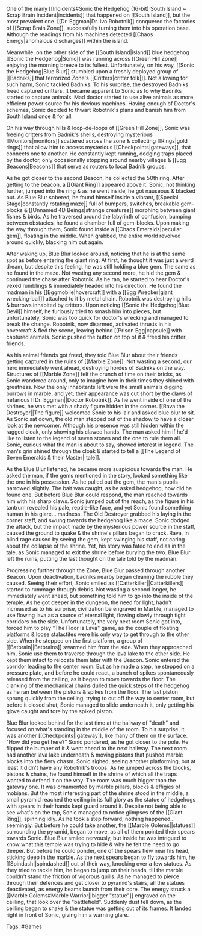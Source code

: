 One of the many [[Incidents#Sonic the Hedgehog (16-bit) South Island ~ Scrap Brain Incident|incidents]] that happened on [[South Island]], but the most prevalent one. [[Dr. Eggman|Dr. Ivo Robotnik]] conquered the factories of [[Scrap Brain Zone]], successfully turning them into his operation base. Although the readings from his machines detected [[Chaos Energy|anomalous discharges]] within the island.

Meanwhile, on the other side of the [[South Island|island]] blue hedgehog [[Sonic the Hedgehog|Sonic]] was running across [[Green Hill Zone]] enjoying the morning breeze to its fullest. Unfortunately, on his way, [[Sonic the Hedgehog|Blue Blur]] stumbled upon a freshly deployed group of [[Badniks]] that terrorized Zone's [[Critters|critter folk|]]. Not allowing for such harm, Sonic tackled Badniks. To his surprise, the destroyed Badniks freed captured critters. It became apparent to Sonic as to why Badniks started to capture animals. Mad doctor started to use alive animals as more efficient power source for his devious machines. Having enough of Doctor's schemes, Sonic decided to thwart Robotnik's plans and banish him from South Island once & for all. 

On his way through hills & loop-de-loops of [[Green Hill Zone]], Sonic was freeing critters from Badnik's shells, destroying mysterious [[Monitors|monitors]] scattered across the zone & collecting [[Rings|gold rings]] that allow him to access mysterious [[Checkpoints|gateways]], that connects one to another. He constantly kept running, dodging traps placed by the doctor, only occasionally stopping around nearby villages & [[Egg Beacons|Beacons]] that serve as routers to local Badnik groups.

As he got closer to the second Beacon, he collected the 50th ring. After getting to the beacon, a [[Giant Ring]] appeared above it. Sonic, not thinking further, jumped into the ring & as he went inside, he got nauseous & blacked out. As Blue Blur sobered, he found himself inside a vibrant, [[Special Stage|constantly rotating maze]] full of bumpers, switches, breakable gem-blocks & [[Unnamed 4D Beings|strange creatures]] morphing between giant fishes & birds. As he traversed around the labyrinth of confusion, bumping between obstacles, he found a chamber full of gem-blocks. Upon making the way through them, Sonic found inside a [[Chaos Emeralds|peculiar gem]], floating in the middle. When grabbed, the entire world revolved around quickly, blacking him out again.

After waking up, Blue Blur looked around, noticing that he is at the same spot as before entering the giant ring. At first, he thought it was just a weird dream, but despite this feeling, he was still holding a blue gem. The same as he found in the maze. Not wasting any second more, he hid the gem & continued the chase after Robotnik. As he ran, he started to hear Doctor's vexed rumblings & immediately headed into his direction. He found the madman in his [[Eggmobile|hovercraft]] with a [[Egg Wrecker|giant wrecking-ball]] attached to it by metal chain. Robotnik was destroying hills & burrows inhabited by critters. Upon noticing [[Sonic the Hedgehog|Blue Devil]] himself, he furiously tried to smash him into pieces, but unfortunately, Sonic was too quick for doctor's wrecking and managed to break the change. Robotnik, now disarmed, activated thrusts in his hovercraft & fled the scene, leaving behind [[Prison Egg|capsule]] with captured animals. Sonic pushed the button on top of it & freed his critter friends.

As his animal friends got freed, they told Blue Blur about their friends getting captured in the ruins of [[Marble Zone]]. Not wasting a second, our hero immediately went ahead, destroying hordes of Badniks on the way. Structures of [[Marble Zone]] felt the crunch of time on their bricks, as Sonic wandered around, only to imagine how in their times they shined with greatness. Now the only inhabitants left were the small animals digging burrows in marble, and yet, their appearance was cut short by the claws of nefarious [[Dr. Eggman||Doctor Robotnik]]. As he went inside of one of the shrines, he was met with a shady figure hidden in the corner. [[Rava the Destroyer||The figure]] welcomed Sonic to his lair and asked blue blur to sit. As Sonic sat down, the old man stepped out of the shadow to have a closer look at the newcomer. Although his presence was still hidden within the ragged cloak, only showing his clawed hands. The man asked him if he'd like to listen to the legend of seven stones and the one to rule them all. Sonic, curious what the man is about to say, showed interest in legend. The man's grin shined through the cloak & started to tell a [[The Legend of Seven Emeralds & their Master||tale]]. 

As the Blue Blur listened, he became more suspicious towards the man. He asked the man, if the gems mentioned in the story, looked something like the one in his possession. As he pulled out the gem, the man's pupils narrowed slightly. The bait was caught, as he asked hedgehog, how did he found one. But before Blue Blur could respond, the man reached towards him with his sharp claws. Sonic jumped out of the reach, as the figure in his tantrum revealed his pale, reptile-like face, and yet Sonic found something human in his glare... madness. The Old Destroyer grabbed his laying in the corner staff, and swung towards the hedgehog like a mace. Sonic dodged the attack, but the impact made by the mysterious power source in the staff, caused the ground to quake & the shrine's pillars began to crack. Rava, in blind rage caused by seeing the gem, kept swinging his staff, not caring about the collapse of the shrine. Yet, his story was fated to end as in the tale, as Sonic managed to exit the shrine before burying the two. Blue Blur left the ruins, putting the last thought on the tale told by the madman.

Progressing further through the Zone, Blue Blur passed through another Beacon. Upon deactivation, badniks nearby began cleaning the rubble they caused. Seeing their effort, Sonic smiled as [[Catterkiller||Catterkillers]] started to rummage through debris. Not wasting a second longer, he immediately went ahead, but something told him to go into the inside of the temple. As he got deeper in the dungeon, the need for light, hadn't increased as to his surprise, civilization be engraved in Marble, managed to use flowing lava as a source of eternal light, flowing slowly through tight corridors on the side. Unfortunately, the very next room Sonic got into, forced him to play "The Floor is Lava" game, as the couple of floating platforms & loose stalactites were his only way to get through to the other side. When he stepped on the first platform, a group of [[Batbrain||Batbrains]] swarmed him from the side. When they approached him, Sonic use them to traverse through the lava lake to the other side. He kept them intact to relocate them later with the Beacon.
Sonic entered the corridor leading to the center room. But as he made a step, he stepped on a pressure plate, and before he could react, a bunch of spikes spontaneously released from the ceiling, as it began to move towards the floor. The clanking of the mechanical chains dulled the quick steps of the hedgehog as he ran between the pistons & spikes from the floor. The last piston sprung quickly from the ceiling, trying to cut off the way to center room, but before it closed shut, Sonic managed to slide underneath it, only getting his glove caught and tore by the spiked piston. 

Blue Blur looked behind for the last time at the hallway of "death" and focused on what's standing in the middle of the room. To his surprise, it was another [[Checkpoints||gateway]], like many of them on the surface. "How did you get here?" Sonic pondered, as he got closer to the pole. He flipped the bumper of it & went ahead to the next hallway. The next room had another lava lake underneath & moving pistons that pushed marble blocks into the fiery chasm. Sonic sighed, seeing another platforming, but at least it didn't have any Robotnik's troops. As he jumped across the blocks, pistons & chains, he found himself in the shrine of which all the traps wanted to defend it on the way. The room was much bigger than the gateway one. It was ornamented by marble pillars, blocks & effigies of mobians. But the most interesting part of the shrine stood in the middle, a small pyramid reached the ceiling in its full glory as the statue of hedgehogs with spears in their hands kept guard around it. Despite not being able to see what's on the top, Sonic managed to notice glimpses of the [[Giant Ring]], spinning idly. As he took a step forward, nothing happened... seemingly. But before he could take another, the [[Marble Golems||statues]] surrounding the pyramid, began to move, as all of them pointed their spears towards Sonic. Blue Blur smiled nervously, but inside he was intrigued to know what this temple was trying to hide & why he felt the need to go deeper. But before he could ponder, one of the spears flew near his head, sticking deep in the marble. As the next spears began to fly towards him, he [[Spindash||spindashed]] out of their way, knocking over a few statues. As they tried to tackle him, he began to jump on their heads, till the marble couldn't stand the friction of vigorous quills. As he managed to pierce through their defences and get closer to pyramid's stairs, all the statues deactivated, as energy beams launch from their core. The energy struck a [[Marble Golems#Marble Warrior||bigger "statue"]] engraved on the ceilling, that look over the "battlefield". Suddenly dust fell down, as the ceilling began to shake & the statue was getting out of its frames. It landed right in front of Sonic, giving him a warning glare.

Tags: #Games
